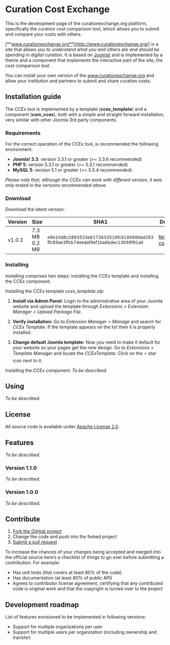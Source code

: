 Curation Cost Exchange
====

This is the development page of the curationexchange.org platform, specifically the curation cost comparison tool, which allows you to submit and compare your costs with others.

[**www.curationexchange.org**](http://www.curationexchange.org/) is a site that allows you to *understand what you and others are and should be spending in digital curation*. It is based on [Joomla!](http://www.joomla.org/) and is implemented by a theme and a component that implements the interactive part of the site, the cost comparison tool.

You can install your own version of the www.curationexchange.org and allow your institution and partners to submit and share curation costs.

## Installation guide

The CCEx tool is implemented by a template (**ccex_template**) and a component (**com_ccex**), both with a simple and straight forward installation, very similar with other Joomla 3rd party components.

### Requirements

For the correct operation of the CCEx tool, is recommended the following environment.
* **Joomla! 3.3**: version 3.3.1 or greater (>= 3.3.6 recommended)
* **PHP 5**: version 5.3.1 or greater (>= 5.3.1 recommended)
* **MySQL 5**: version 5.1 or greater (>= 5.5.4 recommended)

*Please note that, although the CCEx can work with different version, it was only tested in the versions recommended above.* 

### Download

Download the latest version:

| Version | Size   | SHA1                                                    | Download             |
|---------|--------|---------------------------------------------------------|----------------------|
| v1.0.1  | 7.3 MB<br>0.2 MB | <sub>e6b10d8c2893533e6173633519fc618069bbd263</sub><br><sub>ffc89ae3ffcb74eedaf9ef1ba6bdec13699f91a6</sub> |[template](https://github.com/4cproject/ccex/releases/download/v1.0.1/ccex_template.zip)<br>[component](https://github.com/4cproject/ccex/releases/download/v1.0.1/com_ccex.zip)|

### Installing
Installing comprises two steps: installing the CCEx template and installing the CCEx component.

Installing the CCEx template *ccex_template.zip*:

 1. **Install via Admin Panel:** Login to the administrative area of your Joomla website and upload the template  through *Extensions > Extension Manager > Upload Package File*.

 2. **Verify installation:** Go to *Extension Manager > Manage* and search for *CCEx Template*. If the template appears on the list then it is properly installed. 

 3. **Change default Joomla template:** Now you need to make it default for your website so your pages get the new design. Go to *Extensions > Template Manager* and locate the *CCExTemplate*. Click on the :star: star icon next to it.  

Installing the CCEx component:
*To be described.*


## Using
*To be described.*

## License
All source code is available under [Apache License 2.0](http://www.apache.org/licenses/LICENSE-2.0). 

## Features
*To be described.*

### Version 1.1.0
*To be described.*

### Version 1.0.0
*To be described.*

## Contribute
1. [Fork the GitHub project](https://help.github.com/articles/fork-a-repo)
2. Change the code and push into the forked project
3. [Submit a pull request](https://help.github.com/articles/using-pull-requests)

To increase the chances of your changes being accepted and merged into the official source here’s a checklist of things to go over before submitting a contribution. For example:
* Has unit tests (that covers at least 80% of the code)
* Has documentation (at least 80% of public API)
* Agrees to contributor license agreement, certifying that any contributed code is original work and that the copyright is turned over to the project

## Development roadmap
List of features envisioned to be implemented in following versions:
* Support for multiple organizations per user
* Support for multiple users per organization (including ownership and transfer)
